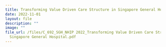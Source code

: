 ```yaml
---
title: Transforming Value Driven Care Structure in Singapore General Hospital
date: 2022-11-01
layout: file
description: ""
image: ""
file_url: /files/C_692_SGH_NHIP 2022_Transforming Value Driven Care Structure in
  Singapore General Hospital.pdf
---
```


